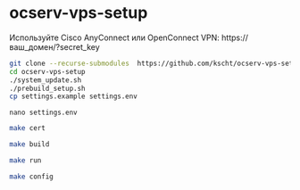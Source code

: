 # ocserv-vps-setup

Используйте Cisco AnyConnect или OpenConnect VPN:
https://ваш_домен/?secret_key


```bash
git clone --recurse-submodules  https://github.com/kscht/ocserv-vps-setup.git
cd ocserv-vps-setup
./system_update.sh
./prebuild_setup.sh
cp settings.example settings.env
```

```
nano settings.env
```


```bash
make cert
```

```bash
make build
```

```bash
make run
```

```bash
make config
```